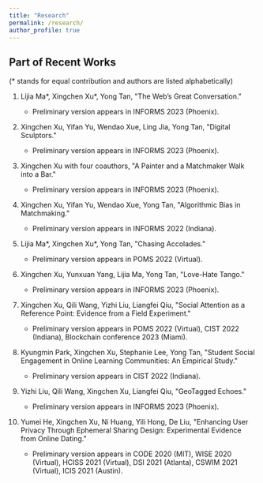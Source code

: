 ```yaml
---
title: "Research"
permalink: /research/
author_profile: true
---
```


## Part of Recent Works
(\* stands for equal contribution and authors are listed alphabetically)

1. Lijia Ma\*, Xingchen Xu\*, Yong Tan, "The Web’s Great Conversation."
    - Preliminary version appears in INFORMS 2023 (Phoenix).

2. Xingchen Xu, Yifan Yu, Wendao Xue, Ling Jia, Yong Tan, "Digital Sculptors."
    - Preliminary version appears in INFORMS 2023 (Phoenix).

3. Xingchen Xu with four coauthors, "A Painter and a Matchmaker Walk into a Bar."
    - Preliminary version appears in INFORMS 2023 (Phoenix).

4. Xingchen Xu, Yifan Yu, Wendao Xue, Yong Tan, "Algorithmic Bias in Matchmaking."
    - Preliminary version appears in INFORMS 2022 (Indiana).

5. Lijia Ma\*, Xingchen Xu\*, Yong Tan, "Chasing Accolades."
    - Preliminary version appears in POMS 2022 (Virtual).

6. Xingchen Xu, Yunxuan Yang, Lijia Ma, Yong Tan, "Love-Hate Tango."
    - Preliminary version appears in INFORMS 2023 (Phoenix).

7. Xingchen Xu, Qili Wang, Yizhi Liu, Liangfei Qiu, "Social Attention as a Reference Point: Evidence from a Field Experiment."
    - Preliminary version appears in POMS 2022 (Virtual), CIST 2022 (Indiana), Blockchain conference 2023 (Miami).

8. Kyungmin Park, Xingchen Xu, Stephanie Lee, Yong Tan, "Student Social Engagement in Online Learning Communities: An Empirical Study."
    - Preliminary version appears in CIST 2022 (Indiana).

9. Yizhi Liu, Qili Wang, Xingchen Xu, Liangfei Qiu, "GeoTagged Echoes."
    - Preliminary version appears in INFORMS 2023 (Phoenix).

10. Yumei He, Xingchen Xu, Ni Huang, Yili Hong, De Liu, "Enhancing User Privacy Through Ephemeral Sharing Design: Experimental Evidence from Online Dating."
    - Preliminary version appears in CODE 2020 (MIT), WISE 2020 (Virtual), HCISS 2021 (Virtual), DSI 2021 (Atlanta), CSWIM 2021 (Virtual), ICIS 2021 (Austin).
